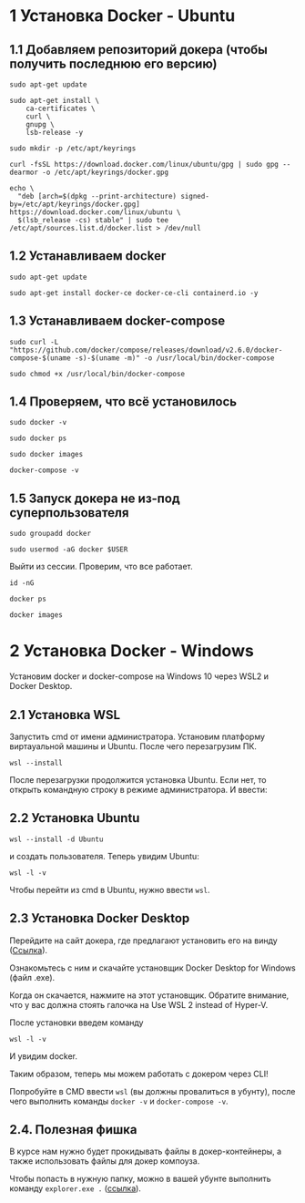 # 1 Установка Docker - Ubuntu

## 1.1 Добавляем репозиторий докера (чтобы получить последнюю его версию)
```
sudo apt-get update
```

```
sudo apt-get install \
    ca-certificates \
    curl \
    gnupg \
    lsb-release -y
```

```
sudo mkdir -p /etc/apt/keyrings
```

```
curl -fsSL https://download.docker.com/linux/ubuntu/gpg | sudo gpg --dearmor -o /etc/apt/keyrings/docker.gpg
```

```
echo \
  "deb [arch=$(dpkg --print-architecture) signed-by=/etc/apt/keyrings/docker.gpg] https://download.docker.com/linux/ubuntu \
  $(lsb_release -cs) stable" | sudo tee /etc/apt/sources.list.d/docker.list > /dev/null
```


## 1.2 Устанавливаем docker
```
sudo apt-get update
```

```
sudo apt-get install docker-ce docker-ce-cli containerd.io -y
```


## 1.3 Устанавливаем docker-compose

```
sudo curl -L "https://github.com/docker/compose/releases/download/v2.6.0/docker-compose-$(uname -s)-$(uname -m)" -o /usr/local/bin/docker-compose
```

```
sudo chmod +x /usr/local/bin/docker-compose
```

## 1.4 Проверяем, что всё установилось
```
sudo docker -v
```

```
sudo docker ps
```

```
sudo docker images
```

```
docker-compose -v
```

## 1.5 Запуск докера не из-под суперпользователя

```
sudo groupadd docker
```

```
sudo usermod -aG docker $USER
```

Выйти из сессии. Проверим, что все работает.

```
id -nG
```

```
docker ps
```

```
docker images
```

# 2 Установка Docker - Windows
Установим docker и docker-compose на Windows 10 через WSL2 и Docker Desktop.
## 2.1 Установка WSL
Запустить cmd от имени администратора. Установим платформу виртауальной машины и Ubuntu. После чего перезагрузим ПК.
```
wsl --install
```
После перезагрузки продолжится установка Ubuntu. Если нет, то открыть командную строку в режиме администратора. И ввести:

## 2.2 Установка Ubuntu
```
wsl --install -d Ubuntu
```
и создать пользователя. Теперь увидим Ubuntu:
```
wsl -l -v
```

Чтобы перейти из cmd в Ubuntu, нужно ввести ```wsl```.

## 2.3 Установка Docker Desktop
Перейдите на сайт докера, где предлагают установить его на винду ([Ссылка](https://docs.docker.com/desktop/install/windows-install/)). 

Ознакомьтесь с ним и скачайте установщик Docker Desktop for Windows (файл .exe).

Когда он скачается, нажмите на этот установщик. Обратите внимание, что у вас должна стоять галочка на Use WSL 2 instead of Hyper-V. 

После установки введем команду 

```
wsl -l -v
```

И увидим docker.

Таким образом, теперь мы можем работать с докером через CLI!

Попробуйте в CMD ввести ```wsl``` (вы должны провалиться в убунту), после чего выполнить команды ```docker -v``` и ```docker-compose -v```.

## 2.4. Полезная фишка

В курсе нам нужно будет прокидывать файлы в докер-контейнеры, а также использовать файлы для докер компоуза.

Чтобы попасть в нужную папку, можно в вашей убунте выполнить команду ```explorer.exe .``` ([ссылка](https://superuser.com/questions/1110974/how-to-access-linux-ubuntu-files-from-windows-10-wsl)).








